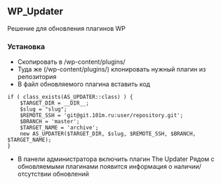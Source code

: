 ## WP_Updater
Решение для обновления плагинов WP

### Установка
* Скопировать в /wp-content/plugins/
* Туда же (/wp-content/plugins/) клонировать нужный плагин из репозитория
* В файл обновляемого плагина вставить код
```
if ( class_exists(AS_UPDATER::class) ) {
	$TARGET_DIR = __DIR__;
	$slug = "slug";
	$REMOTE_SSH = 'git@git.101m.ru:user/repository.git';
	$BRANCH = 'master';
	$TARGET_NAME = 'archive';
	new AS_UPDATER($TARGET_DIR, $slug, $REMOTE_SSH, $BRANCH, $TARGET_NAME);
}
```
* В панели администратора включить плагин The Updater
Рядом с обновляемыми плагинами появится информация о наличии/отсутствии обновлений